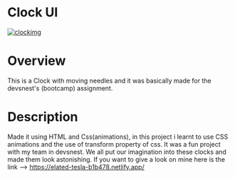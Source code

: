 
# Clock UI
<a href="https://ibb.co/hD58TVt"><img src="https://i.ibb.co/V2yBkTP/clockimg.png" alt="clockimg" border="0"></a>
# Overview
This is a Clock with moving needles and it was basically made for the devsnest's (bootcamp) assignment.
# Description
Made it using HTML and Css(animations), in this project i learnt to use CSS animations and the use of transform property of css. It was a fun project with my team in devsnest. We all put our imagination into these clocks and made them look astonishing. If you want to give a look on mine here is the link --> https://elated-tesla-b1b478.netlify.app/
